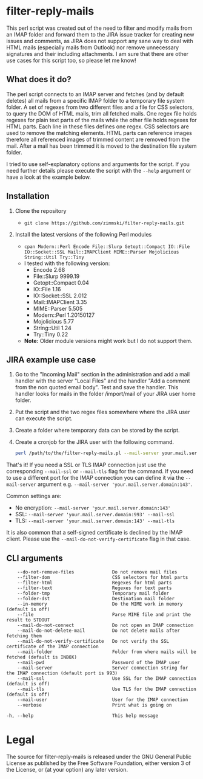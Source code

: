 # filter-reply-mails

This perl script was created out of the need to filter and modify mails from an IMAP folder and forward them to the JIRA issue tracker for creating new issues and comments, as JIRA does not support any sane way to deal with HTML mails (especially mails from Outlook) nor remove unnecessary signatures and their including attachments. I am sure that there are other use cases for this script too, so please let me know!

## What does it do?

The perl script connects to an IMAP server and fetches (and by default deletes) all mails from a specific IMAP folder to a temporary file system folder. A set of regexes from two different files and a file for CSS selectors, to query the DOM of HTML mails, trim all fetched mails. One regex file holds regexes for plain text parts of the mails while the other file holds regexes for HTML parts. Each line in these files defines one regex. CSS selectors are used to remove the matching elements. HTML parts can reference images therefore all referenced images of trimmed content are removed from the mail. After a mail has been trimmed it is moved to the destination file system folder.

I tried to use self-explanatory options and arguments for the script. If you need further details please execute the script with the `--help` argument or have a look at the example below.

## Installation

1. Clone the repository

	- `git clone https://github.com/zimmski/filter-reply-mails.git`

2. Install the latest versions of the following Perl modules

	- `cpan Modern::Perl Encode File::Slurp Getopt::Compact IO::File IO::Socket::SSL Mail::IMAPClient MIME::Parser Mojolicious String::Util Try::Tiny`
	- I tested with the following version:
		+ Encode 2.68
		+ File::Slurp 9999.19
		+ Getopt::Compact 0.04
		+ IO::File 1.16
		+ IO::Socket::SSL 2.012
		+ Mail::IMAPClient 3.35
		+ MIME::Parser 5.505
		+ Modern::Perl 1.20150127
		+ Mojolicious 5.77
		+ String::Util 1.24
		+ Try::Tiny 0.22
	- **Note:** Older module versions might work but I do not support them.

## JIRA example use case

1. Go to the "Incoming Mail" section in the administration and add a mail handler with the server "Local Files" and the handler "Add a comment from the non quoted email body". Test and save the handler. This handler looks for mails in the folder /import/mail of your JIRA user home folder.
2. Put the script and the two regex files somewhere where the JIRA user can execute the script.
3. Create a folder where temporary data can be stored by the script.
4. Create a cronjob for the JIRA user with the following command.

	``` bash
	perl /path/to/the/filter-reply-mails.pl --mail-server your.mail.server.domain --mail-user your-mail-user --mail-pwd your-mail-password --folder-tmp /the/tmp/folder --folder-dst /your/jira/home/folder/import/mail --filter-dom /path/to/the/filter-html.dom --filter-html /path/to/the/filter-html.regex --filter-text /path/to/the/filter-text.regex
	```

That's it! If you need a SSL or TLS IMAP connection just use the corresponding `--mail-ssl` or `--mail-tls` flag for the command. If you need to use a different port for the IMAP connection you can define it via the `--mail-server` argument e.g. `--mail-server 'your.mail.server.domain:143'`.

Common settings are:

- No encryption: `--mail-server 'your.mail.server.domain:143'`
- SSL: `--mail-server 'your.mail.server.domain:993' --mail-ssl`
- TLS: `--mail-server 'your.mail.server.domain:143' --mail-tls`

It is also common that a self-signed certificate is declined by the IMAP client. Please use the `--mail-do-not-verify-certificate` flag in that case.

## CLI arguments

```
    --do-not-remove-files              Do not remove mail files
    --filter-dom                       CSS selectors for html parts
    --filter-html                      Regexes for html parts
    --filter-text                      Regexes for text parts
    --folder-tmp                       Temporary mail folder
    --folder-dst                       Destination mail folder
    --in-memory                        Do the MIME work in memory (default is off)
    --file                             Parse MIME file and print the result to STDOUT
    --mail-do-not-connect              Do not open an IMAP connection
    --mail-do-not-delete-mail          Do not delete mails after fetching them
    --mail-do-not-verify-certificate   Do not verify the SSL certificate of the IMAP connection
    --mail-folder                      Folder from where mails will be fetched (default is INBOX)
    --mail-pwd                         Password of the IMAP user
    --mail-server                      Server connection string for the IMAP connection (default port is 993)
    --mail-ssl                         Use SSL for the IMAP connection (default is off)
    --mail-tls                         Use TLS for the IMAP connection (default is off)
    --mail-user                        User for the IMAP connection
    --verbose                          Print what is going on

-h, --help                             This help message
```

# Legal

The source for filter-reply-mails is released under the GNU General Public License as published by the Free Software Foundation, either version 3 of the License, or (at your option) any later version.
